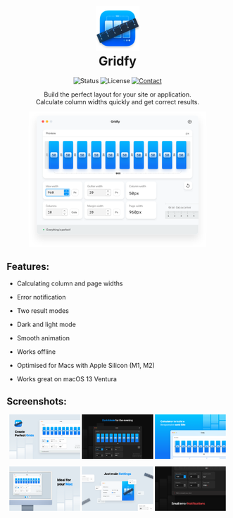 <h1 align="center">
  <img src="Gridfy/Assets.xcassets/Icons/AppIcon.appiconset/Icon-512.png" width="20%"><br/>Gridfy
</h1>
<p align="center">
    <img alt="Status" src="https://img.shields.io/badge/status-active-brightgreen.svg?logo=git">
    <img alt="License" src="https://img.shields.io/badge/license-mit-brightgreen.svg?logo=open-source-initiative">
    <a href="https://twitter.com/slllava_design">
    <img alt="Contact" src="https://img.shields.io/badge/contact-@Slllava-blue.svg?logo=twitter&style=social">
    </a>
</p>

<p align="center">
Build the perfect layout for your site or application.<br/>
Calculate column widths quickly and get correct results.
</p>
<p align="center">
    <img src="media/src-head.png" width="80%">
</p>

## Features:

- Calculating column and page widths

- Error notification

- Two result modes

- Dark and light mode

- Smooth animation

- Works offline

- Optimised for Macs with Apple Silicon (M1, M2)

- Works great on macOS 13 Ventura

## Screenshots:

<p float="left" align="center">
    <img src="media/pr-01.png" width="32%" />
    <img src="media/pr-02.png" width="32%" />
    <img src="media/pr-03.png" width="32%" />
</p>
<p float="left" align="center">
    <img src="media/pr-04.png" width="32%" />
    <img src="media/pr-05.png" width="32%" />
    <img src="media/pr-06.png" width="32%" />
</p>